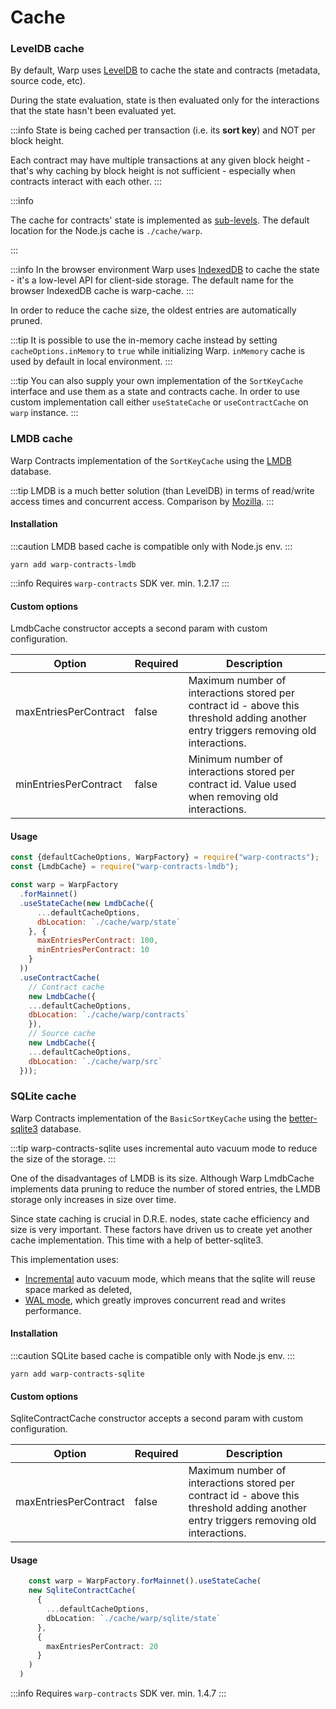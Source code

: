 # Cache

### LevelDB cache
By default, Warp uses [LevelDB](https://github.com/google/leveldb) to cache the state and contracts (metadata, source code, etc).

During the state evaluation, state is then evaluated only for the interactions that the state hasn't been evaluated yet.

:::info
State is being cached per transaction (i.e. its **sort key**) and NOT per block height.

Each contract may have multiple transactions at any given block height - that's why caching by block height is not sufficient
\- especially when contracts interact with each other.
:::

:::info

The cache for contracts' state is implemented as [sub-levels](https://www.npmjs.com/package/level#sublevel--dbsublevelname-options).
The default location for the Node.js cache is `./cache/warp`.

:::

:::info
In the browser environment Warp uses [IndexedDB](https://developer.mozilla.org/en-US/docs/Web/API/IndexedDB_API) to cache the state - it's a low-level API for client-side storage.
The default name for the browser IndexedDB cache is warp-cache.
:::

In order to reduce the cache size, the oldest entries are automatically pruned.

:::tip
It is possible to use the in-memory cache instead by setting `cacheOptions.inMemory` to `true` while initializing Warp. `inMemory` cache is used by default in local environment.
:::

:::tip
You can also supply your own implementation of the `SortKeyCache` interface and use them as a state and contracts cache.
In order to use custom implementation call either `useStateCache` or `useContractCache` on `warp` instance.
:::

### LMDB cache
Warp Contracts implementation of the `SortKeyCache` using the [LMDB](https://github.com/kriszyp/lmdb-js#readme) database.

:::tip
LMDB is a much better solution (than LevelDB) in terms of read/write access times and concurrent access. Comparison by [Mozilla](https://mozilla.github.io/firefox-browser-architecture/text/0017-lmdb-vs-leveldb.html).
:::

#### Installation
:::caution
LMDB based cache is compatible only with Node.js env.
:::

```
yarn add warp-contracts-lmdb
```

:::info
Requires `warp-contracts` SDK ver. min. 1.2.17
:::

#### Custom options
LmdbCache constructor accepts a second param with custom configuration.

| Option                | Required   | Description                                                                                                                           |
|-----------------------|------------|---------------------------------------------------------------------------------------------------------------------------------------|
| maxEntriesPerContract |   false    | Maximum number of interactions stored per contract id - above this threshold adding another entry triggers removing old interactions. |
| minEntriesPerContract |   false    | Minimum number of interactions stored per contract id. Value used when removing old interactions.                                      |

#### Usage

```js
const {defaultCacheOptions, WarpFactory} = require("warp-contracts");
const {LmdbCache} = require("warp-contracts-lmdb");

const warp = WarpFactory
  .forMainnet()
  .useStateCache(new LmdbCache({
      ...defaultCacheOptions,
      dbLocation: `./cache/warp/state`
    }, {
      maxEntriesPerContract: 100, 
      minEntriesPerContract: 10
    }
  ))
  .useContractCache(
    // Contract cache
    new LmdbCache({
    ...defaultCacheOptions,
    dbLocation: `./cache/warp/contracts`
    }), 
    // Source cache
    new LmdbCache({
    ...defaultCacheOptions,
    dbLocation: `./cache/warp/src`
  }));
```

### SQLite cache

Warp Contracts implementation of the `BasicSortKeyCache` using the [better-sqlite3](https://github.com/JoshuaWise/better-sqlite3) database.

:::tip
warp-contracts-sqlite uses incremental auto vacuum mode to reduce the size of the storage.
:::

One of the disadvantages of LMDB is its size.
Although Warp LmdbCache implements data pruning to reduce the number of stored entries, 
the LMDB storage only increases in size over time.

Since state caching is crucial in D.R.E. nodes, state cache efficiency and size is very important.
These factors have driven us to create yet another cache implementation. This time with a help of better-sqlite3.

This implementation uses:
- [Incremental](https://www.sqlite.org/pragma.html#pragma_auto_vacuum) auto vacuum mode, which means that the sqlite will reuse space marked as deleted,
- [WAL mode](https://github.com/WiseLibs/better-sqlite3/blob/master/docs/performance.md), which greatly improves concurrent read and writes performance.

#### Installation
:::caution
SQLite based cache is compatible only with Node.js env.
:::

```
yarn add warp-contracts-sqlite
```

#### Custom options
SqliteContractCache constructor accepts a second param with custom configuration.

| Option                | Required   | Description                                                                                                                           |
|-----------------------|------------|---------------------------------------------------------------------------------------------------------------------------------------|
| maxEntriesPerContract |   false    | Maximum number of interactions stored per contract id - above this threshold adding another entry triggers removing old interactions. |


#### Usage

```typescript
    const warp = WarpFactory.forMainnet().useStateCache(
    new SqliteContractCache(
      {
        ...defaultCacheOptions,
        dbLocation: `./cache/warp/sqlite/state`
      },
      {
        maxEntriesPerContract: 20
      }
    )
  )
```

:::info
Requires `warp-contracts` SDK ver. min. 1.4.7
:::

